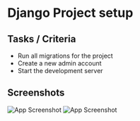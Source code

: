 # Django Project setup

## Tasks / Criteria

- Run all migrations for the project
- Create a new admin account
- Start the development server

## Screenshots

![App Screenshot](https://i.im.ge/2022/06/14/rvGPwc.png)
![App Screenshot](https://i.im.ge/2022/06/14/rvGCix.png)
